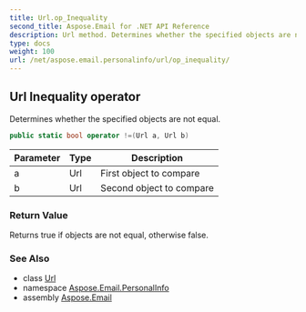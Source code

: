 ```yaml
---
title: Url.op_Inequality
second_title: Aspose.Email for .NET API Reference
description: Url method. Determines whether the specified objects are not equal
type: docs
weight: 100
url: /net/aspose.email.personalinfo/url/op_inequality/
---
```

## Url Inequality operator

Determines whether the specified objects are not equal.

```csharp
public static bool operator !=(Url a, Url b)
```

| Parameter | Type | Description |
| --- | --- | --- |
| a | Url | First object to compare |
| b | Url | Second object to compare |

### Return Value

Returns true if objects are not equal, otherwise false.

### See Also

* class [Url](../)
* namespace [Aspose.Email.PersonalInfo](../../url/)
* assembly [Aspose.Email](../../../)



